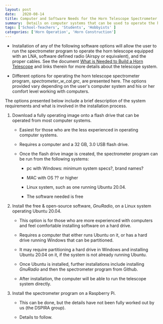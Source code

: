 ```yaml
---
layout: post
date:   2020-08-14
title: Computer and Software Needs for the Horn Telescope Spectrometer
summary:  Details on computer systems that can be used to operate the horn spectrometer
tags: ['School-Teachers', 'Students', 'Hobbyists' ]
categories: ['Horn Operation', 'Horn Construction'] 
---
```


- Installation of any of the following software options will allow the user to run the spectrometer program to operate the horn telescope equipped with an LNA, software defined radio (Airspy or equivalent), and the proper cables. See the document [What is Needed to Build a Horn Telescope](https://wvurail.org/dspira-lessons/BuildingHornTelescope_Overview) and links therein for more details about the telescope system.

- Different options for operating the horn telescope spectrometer program, *spectrometer_w_cal.grc*, are presented here. The options provided vary depending on the user's computer system and his or her comfort level working with computers.

The options presented below include a brief description of the system requirements and what is involved in the installation process.

1. Download a fully operating image onto a flash drive that can be operated from most computer systems.

    - Easiest for those who are the less experienced in operating computer systems.

    - Requires a computer and a 32 GB, 3.0 USB flash drive. 

    - Once the flash drive image is created, the spectrometer program can be run from the following systems:

        - pc with Windows: minimum system specs?, brand names?

        - MAC with OS ?? or higher

        - Linux system, such as one running Ubuntu 20.04.

        - The software needed is free 
    
2. Install the free & open-source software, *GnuRadio*, on a Linux system operating Ubuntu 20.04.

    - This option is for those who are more experienced with computers and feel comfortable installing software on a hard drive.

    - Requires a computer that either runs Ubuntu on it, or has a hard drive running Windows that can be partitioned.

    - It may require partitioning a hard drive in Windows and installing Ubuntu 20.04 on it, if the system is not already running Ubuntu.

    - Once Ubuntu is installed, further installations include installing *GnuRadio* and then the spectrometer program from Github.

    - After installation, the computer will be able to run the telescope system directly.

3. Install the spectrometer program on a Raspberry Pi.

    - This can be done, but the details have not been fully worked out by us (the DSPIRA group). 

    - Details to follow.
